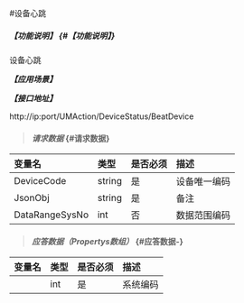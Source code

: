 #设备心跳

##### _【功能说明】_ {#【功能说明】}

设备心跳

_**【应用场景】**_



_**【接口地址】**_

http://ip:port/UMAction/DeviceStatus/BeatDevice


> #### _请求数据_ {#请求数据}

| 变量名 | 类型 | 是否必须 | 描述 |
| :--- | :--- | :--- | :--- |
| DeviceCode| string| 是 | 设备唯一编码 |
| JsonObj| string| 是 | 备注 |
| DataRangeSysNo| int| 否 | 数据范围编码 |




> #### _应答数据（Propertys数组）_ {#应答数据-}

| 变量名 | 类型 | 是否必须 | 描述 |
| :--- | :--- | :--- | :--- |
| | int | 是 | 系统编码 |



